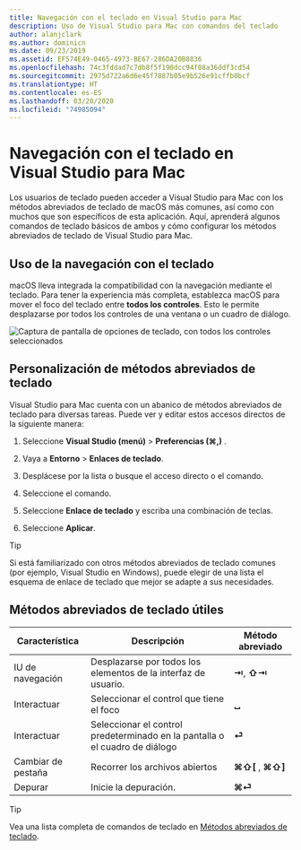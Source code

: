 ```yaml
---
title: Navegación con el teclado en Visual Studio para Mac
description: Uso de Visual Studio para Mac con comandos del teclado
author: alanjclark
ms.author: dominicn
ms.date: 09/23/2019
ms.assetid: EF574E49-0465-4973-BE67-286DA20B8836
ms.openlocfilehash: 74c3fddad7c7db8f5f190dcc94f08a36ddf3cd54
ms.sourcegitcommit: 2975d722a6d6e45f7887b05e9b526e91cffb0bcf
ms.translationtype: HT
ms.contentlocale: es-ES
ms.lasthandoff: 03/20/2020
ms.locfileid: "74985094"
---
```

# <a name="keyboard-navigation-in-visual-studio-for-mac"></a>Navegación con el teclado en Visual Studio para Mac

Los usuarios de teclado pueden acceder a Visual Studio para Mac con los métodos abreviados de teclado de macOS más comunes, así como con muchos que son específicos de esta aplicación. Aquí, aprenderá algunos comandos de teclado básicos de ambos y cómo configurar los métodos abreviados de teclado de Visual Studio para Mac.

## <a name="use-keyboard-navigation"></a>Uso de la navegación con el teclado

macOS lleva integrada la compatibilidad con la navegación mediante el teclado. Para tener la experiencia más completa, establezca macOS para mover el foco del teclado entre **todos los controles**. Esto le permite desplazarse por todos los controles de una ventana o un cuadro de diálogo.

![Captura de pantalla de opciones de teclado, con todos los controles seleccionados](media/accessibility-preferences-keyboard.png)

## <a name="customize-keyboard-shortcuts"></a>Personalización de métodos abreviados de teclado

Visual Studio para Mac cuenta con un abanico de métodos abreviados de teclado para diversas tareas. Puede ver y editar estos accesos directos de la siguiente manera:

1. Seleccione **Visual Studio (menú)**  > **Preferencias (&#8984;,)** .

1. Vaya a **Entorno** > **Enlaces de teclado**.

1. Desplácese por la lista o busque el acceso directo o el comando.

1. Seleccione el comando.

1. Seleccione **Enlace de teclado** y escriba una combinación de teclas.

1. Seleccione **Aplicar**.

> [!TIP]
> Si está familiarizado con otros métodos abreviados de teclado comunes (por ejemplo, Visual Studio en Windows), puede elegir de una lista el esquema de enlace de teclado que mejor se adapte a sus necesidades.

## <a name="useful-keyboard-shortcuts"></a>Métodos abreviados de teclado útiles

|Característica         |Descripción                                   |Método abreviado         |
|----------------|----------------------------------------------|-----------------|
|IU de navegación   |Desplazarse por todos los elementos de la interfaz de usuario.               |**⇥**, **⇧⇥**    |
|Interactuar        |Seleccionar el control que tiene el foco         |**␣**            |
|Interactuar        |Seleccionar el control predeterminado en la pantalla o el cuadro de diálogo |**⏎**            |
|Cambiar de pestaña     |Recorrer los archivos abiertos                      |**⌘⇧[** , **⌘⇧]** |
|Depurar           |Inicie la depuración.                               |**⌘⏎**           |

> [!TIP]
> Vea una lista completa de comandos de teclado en [Métodos abreviados de teclado](keyboard-shortcuts.md).